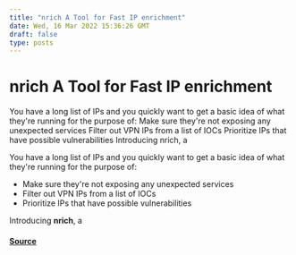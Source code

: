 ```yaml
---
title: "nrich A Tool for Fast IP enrichment"
date: Wed, 16 Mar 2022 15:36:26 GMT
draft: false
type: posts
---
```

# nrich A Tool for Fast IP enrichment





You have a long list of IPs and you quickly want to get a basic idea of what they're running for the purpose of: Make sure they're not exposing any unexpected services Filter out VPN IPs from a list of IOCs Prioritize IPs that have possible vulnerabilities Introducing nrich, a

You have a long list of IPs and you quickly want to get a basic idea of what they're running for the purpose of:

-   Make sure they're not exposing any unexpected services
-   Filter out VPN IPs from a list of IOCs
-   Prioritize IPs that have possible vulnerabilities

Introducing **nrich**, a

#### [Source](https://blog.shodan.io/nrich-a-tool-for-fast-ip-enrichment/)

